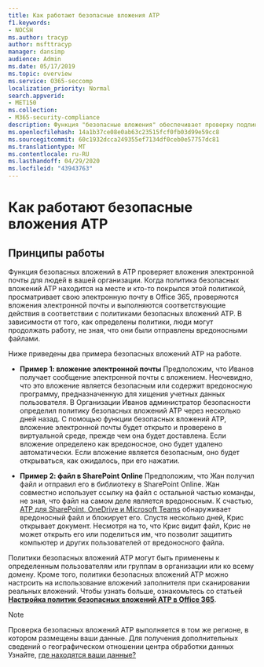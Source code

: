 ```yaml
---
title: Как работают безопасные вложения ATP
f1.keywords:
- NOCSH
ms.author: tracyp
author: msfttracyp
manager: dansimp
audience: Admin
ms.date: 05/17/2019
ms.topic: overview
ms.service: O365-seccomp
localization_priority: Normal
search.appverid:
- MET150
ms.collection:
- M365-security-compliance
description: Функция "безопасные вложения" обеспечивает проверку подлинности вложений электронной почты при нажатии этой кнопки. Используйте безопасные вложения, чтобы защитить организацию от вредоносных файлов, отправляемых и получаемых в сообщениях электронной почты.
ms.openlocfilehash: 14a1b37ce08e0ab63c23515fcf0fb03d99e59cc8
ms.sourcegitcommit: 60c1932dcca249355ef7134df0ceb0e57757dc81
ms.translationtype: MT
ms.contentlocale: ru-RU
ms.lasthandoff: 04/29/2020
ms.locfileid: "43943763"
---
```

# <a name="how-atp-safe-attachments-works"></a>Как работают безопасные вложения ATP

## <a name="how-it-works"></a>Принципы работы

Функция безопасных вложений в ATP проверяет вложения электронной почты для людей в вашей организации. Когда политика безопасных вложений ATP находится на месте и кто-то покрылся этой политикой, просматривает свою электронную почту в Office 365, проверяются вложения электронной почты и выполняются соответствующие действия в соответствии с политиками безопасных вложений ATP. В зависимости от того, как определены политики, люди могут продолжать работу, не зная, что они были отправлены вредоносными файлами.
  
Ниже приведены два примера безопасных вложений ATP на работе.
  
- **Пример 1: вложение электронной почты** Предположим, что Иванов получает сообщение электронной почты с вложением. Неочевидно, что это вложение является безопасным или содержит вредоносную программу, предназначенную для хищения учетных данных пользователя. В Организации Иванов администратор безопасности определил политику безопасных вложений ATP через несколько дней назад. С помощью функции безопасных вложений ATP, вложение электронной почты будет открыто и проверено в виртуальной среде, прежде чем она будет доставлена. Если вложение определено как вредоносное, оно будет удалено автоматически. Если вложение является безопасным, оно будет открываться, как ожидалось, при его нажатии.

- **Пример 2: файл в SharePoint Online** Предположим, что Жан получил файл и отправил его в библиотеку в SharePoint Online. Жан совместно использует ссылку на файл с остальной частью команды, не зная, что файл на самом деле является вредоносным. К счастью, [ATP для SharePoint, OneDrive и Microsoft Teams](atp-for-spo-odb-and-teams.md) обнаруживает вредоносный файл и блокирует его. Спустя несколько дней, Крис открывает документ. Несмотря на то, что Крис видит файл, Крис не может открыть его или поделиться им, что позволит защитить компьютер и других пользователей от вредоносного файла.

Политики безопасных вложений ATP могут быть применены к определенным пользователям или группам в организации или ко всему домену. Кроме того, политики безопасных вложений ATP можно настроить на использование вложений заполнителя при сканировании реальных вложений. Чтобы узнать больше, ознакомьтесь со статьей **[Настройка политик безопасных вложений ATP в Office 365](set-up-atp-safe-attachments-policies.md)**.

> [!NOTE]
> Проверка безопасных вложений ATP выполняется в том же регионе, в котором размещены ваши данные. Для получения дополнительных сведений о географическом отношении центра обработки данных Узнайте, [где находятся ваши данные?](https://products.office.com/where-is-your-data-located?geo=All) 

